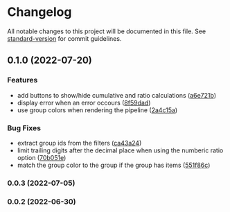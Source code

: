 # Changelog

All notable changes to this project will be documented in this file. See [standard-version](https://github.com/conventional-changelog/standard-version) for commit guidelines.

## 0.1.0 (2022-07-20)


### Features

* add buttons to show/hide cumulative and ratio calculations ([a6e721b](https://github.com/HuddleCo/monday-funnel-widget/commit/a6e721b43e58e1787937424974499776a4bb9239))
* display error when an error occours ([8f59dad](https://github.com/HuddleCo/monday-funnel-widget/commit/8f59dad819b08bd3a840c0a24e12ef5aca89f62e))
* use group colors when rendering the pipeline ([2a4c15a](https://github.com/HuddleCo/monday-funnel-widget/commit/2a4c15a9d7cb13a5a64edab8c75a18003d244af4))


### Bug Fixes

* extract group ids from the filters ([ca43a24](https://github.com/HuddleCo/monday-funnel-widget/commit/ca43a240cf33845e506f4685f04df65fb8dbc4f0))
* limit trailing digits after the decimal place when using the numberic ratio option ([70b051e](https://github.com/HuddleCo/monday-funnel-widget/commit/70b051e284a4d95d9ec674e865ba010a7262278f))
* match the group color to the group if the group has items ([551f86c](https://github.com/HuddleCo/monday-funnel-widget/commit/551f86c5ec73c31a24f83864031fc5c98969a121))

### 0.0.3 (2022-07-05)

### 0.0.2 (2022-06-30)
